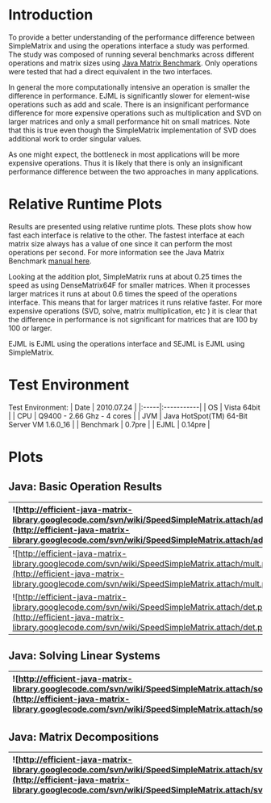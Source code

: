 # Introduction #
To provide a better understanding of the performance difference between SimpleMatrix and using the operations interface a study was performed.  The study was composed of running several benchmarks across different operations and matrix sizes using [Java Matrix Benchmark](http://code.google.com/p/java-matrix-benchm).  Only operations were tested that had a direct equivalent in the two interfaces.

In general the more computationally intensive an operation is smaller the difference in performance.  EJML is significantly slower for element-wise operations such as add and scale.  There is an insignificant performance difference for more expensive operations such as multiplication and SVD on larger matrices and only a small performance hit on small matrices.  Note that this is true even though the SimpleMatrix implementation of SVD does additional work to order singular values.

As one might expect, the bottleneck in most applications will be more expensive operations.  Thus it is likely that there is only an insignificant performance difference between the two approaches in many applications.

# Relative Runtime Plots #

Results are presented using relative runtime plots.  These plots show how fast each interface is relative to the other.  The fastest interface at each matrix size always has a value of one since it can perform the most operations per second.  For more information see the Java Matrix Benchmark [manual here](http://code.google.com/p/java-matrix-benchmark/wiki/RuntimePerformanceBenchmark).

Looking at the addition plot, SimpleMatrix runs at about 0.25 times the speed as using DenseMatrix64F for smaller matrices.  When it processes larger matrices it runs at about 0.6 times the speed of the operations interface. This means that for larger matrices it runs relative faster.  For more expensive operations (SVD, solve, matrix multiplication, etc ) it is clear that the difference in performance is not significant for matrices that are 100 by 100 or larger.

EJML is EJML using the operations interface and SEJML is EJML using SimpleMatrix.

# Test Environment #

Test Environment:
| Date | 2010.07.24 |
|:-----|:-----------|
| OS   | Vista 64bit |
| CPU  | Q9400 - 2.66 Ghz - 4 cores |
| JVM  | Java HotSpot(TM) 64-Bit Server VM 1.6.0\_16 |
| Benchmark | 0.7pre     |
| EJML |  0.14pre        |

# Plots #

## Java: Basic Operation Results ##

| ![http://efficient-java-matrix-library.googlecode.com/svn/wiki/SpeedSimpleMatrix.attach/add.png](http://efficient-java-matrix-library.googlecode.com/svn/wiki/SpeedSimpleMatrix.attach/add.png) | ![http://efficient-java-matrix-library.googlecode.com/svn/wiki/SpeedSimpleMatrix.attach/scale.png](http://efficient-java-matrix-library.googlecode.com/svn/wiki/SpeedSimpleMatrix.attach/scale.png) |
|:------------------------------------------------------------------------------------------------------------------------------------------------------------------------------------------------|:----------------------------------------------------------------------------------------------------------------------------------------------------------------------------------------------------|
| ![http://efficient-java-matrix-library.googlecode.com/svn/wiki/SpeedSimpleMatrix.attach/mult.png](http://efficient-java-matrix-library.googlecode.com/svn/wiki/SpeedSimpleMatrix.attach/mult.png) | ![http://efficient-java-matrix-library.googlecode.com/svn/wiki/SpeedSimpleMatrix.attach/inv.png](http://efficient-java-matrix-library.googlecode.com/svn/wiki/SpeedSimpleMatrix.attach/inv.png)     |
| ![http://efficient-java-matrix-library.googlecode.com/svn/wiki/SpeedSimpleMatrix.attach/det.png](http://efficient-java-matrix-library.googlecode.com/svn/wiki/SpeedSimpleMatrix.attach/det.png) | ![http://efficient-java-matrix-library.googlecode.com/svn/wiki/SpeedSimpleMatrix.attach/tran.png](http://efficient-java-matrix-library.googlecode.com/svn/wiki/SpeedSimpleMatrix.attach/tran.png)   |


## Java: Solving Linear Systems ##

| ![http://efficient-java-matrix-library.googlecode.com/svn/wiki/SpeedSimpleMatrix.attach/solveEq.png](http://efficient-java-matrix-library.googlecode.com/svn/wiki/SpeedSimpleMatrix.attach/solveEq.png) |![http://efficient-java-matrix-library.googlecode.com/svn/wiki/SpeedSimpleMatrix.attach/solveOver.png](http://efficient-java-matrix-library.googlecode.com/svn/wiki/SpeedSimpleMatrix.attach/solveOver.png)|
|:--------------------------------------------------------------------------------------------------------------------------------------------------------------------------------------------------------|:----------------------------------------------------------------------------------------------------------------------------------------------------------------------------------------------------------|

## Java: Matrix Decompositions ##

| ![http://efficient-java-matrix-library.googlecode.com/svn/wiki/SpeedSimpleMatrix.attach/svd.png](http://efficient-java-matrix-library.googlecode.com/svn/wiki/SpeedSimpleMatrix.attach/svd.png) | ![http://efficient-java-matrix-library.googlecode.com/svn/wiki/SpeedSimpleMatrix.attach/EigSymm.png](http://efficient-java-matrix-library.googlecode.com/svn/wiki/SpeedSimpleMatrix.attach/EigSymm.png) |
|:------------------------------------------------------------------------------------------------------------------------------------------------------------------------------------------------|:--------------------------------------------------------------------------------------------------------------------------------------------------------------------------------------------------------|